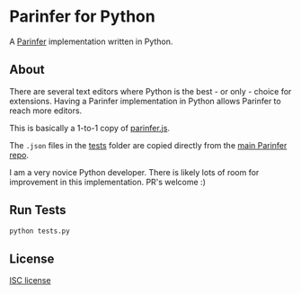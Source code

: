 # Parinfer for Python

A [Parinfer] implementation written in Python.

## About

There are several text editors where Python is the best - or only - choice for
extensions. Having a Parinfer implementation in Python allows Parinfer to reach
more editors.

This is basically a 1-to-1 copy of [parinfer.js].

The `.json` files in the [tests] folder are copied directly from the [main
Parinfer repo].

I am a very novice Python developer. There is likely lots of room for
improvement in this implementation. PR's welcome :)

## Run Tests

```sh
python tests.py
```

## License

[ISC license]

[Parinfer]:http://shaunlebron.github.io/parinfer/
[parinfer.js]:https://github.com/shaunlebron/parinfer/blob/master/lib/parinfer.js
[tests]:tests/
[main Parinfer repo]:https://github.com/shaunlebron/parinfer/tree/master/lib/test/cases
[ISC License]:LICENSE.md
